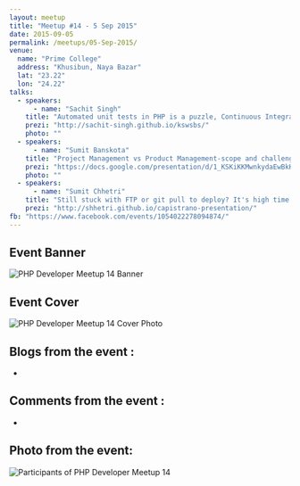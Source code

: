 ```yaml
---
layout: meetup
title: "Meetup #14 - 5 Sep 2015"
date: 2015-09-05
permalink: /meetups/05-Sep-2015/
venue:
  name: "Prime College"
  address: "Khusibun, Naya Bazar"
  lat: "23.22"
  lon: "24.22"
talks:
  - speakers:
      - name: "Sachit Singh"
    title: "Automated unit tests in PHP is a puzzle, Continuous Integration (CI) is the missing piece"
    prezi: "http://sachit-singh.github.io/kswsbs/"
    photo: ""
  - speakers:
      - name: "Sumit Banskota"
    title: "Project Management vs Product Management-scope and challenges in Nepal"
    prezi: "https://docs.google.com/presentation/d/1_KSKiKKMwnkydaEwBkK1lf-ck8SzOApBNJncbYRxM2A/edit?usp=sharing"
    photo: ""
  - speakers:
      - name: "Sumit Chhetri"
    title: "Still stuck with FTP or git pull to deploy? It's high time to embrace Automated Deployment with Capistrano"
    prezi: "http://shhetri.github.io/capistrano-presentation/"
fb: "https://www.facebook.com/events/1054022278094874/"
---
```


## Event Banner

![PHP Developer Meetup 14 Banner](/images/meetup-14/banner-14.jpg "PHP Developer Meetup 14 banner")

## Event Cover

![PHP Developer Meetup 14 Cover Photo](/images/meetup-14/cover-14.jpg "PHP Developer Meetup 14 Cover Photo")

## Blogs from the event :

  - 

## Comments from the event :

  - 

## Photo from the event:

![Participants of PHP Developer Meetup 14](/images/meetup-14/group-photo-14.jpg "Participants of PHP Developer Meetup 14")
